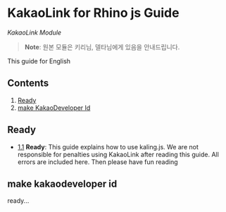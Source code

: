 # KakaoLink for Rhino js Guide

*KakaoLink Module*

> **Note**: 원본 모듈은 키리님, 델타님에게 있음을 안내드립니다.

This guide for English

## Contents

  1. [Ready](#ready)
  1. [make KakaoDeveloper Id](#make-kakaodeveloper-id)

## Ready
  <a name="ready-read"></a><a name="1.1"></a>
  - [1.1](#ready-read) **Ready**: This guide explains how to use kaling.js. We are not responsible for penalties using KakaoLink after reading this guide. All errors are included here. Then please have fun reading

## make kakaodeveloper id

  ready...